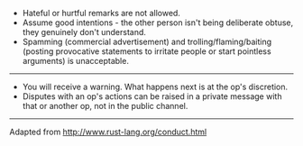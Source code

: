 - Hateful or hurtful remarks are not allowed.
- Assume good intentions - the other person isn't being deliberate obtuse, they genuinely don't understand.
- Spamming (commercial advertisement) and trolling/flaming/baiting (posting provocative statements to irritate people or start pointless arguments) is unacceptable.

---

- You will receive a warning. What happens next is at the op's discretion.
- Disputes with an op's actions can be raised in a private message with that or another op, not in the public channel.

---

Adapted from http://www.rust-lang.org/conduct.html